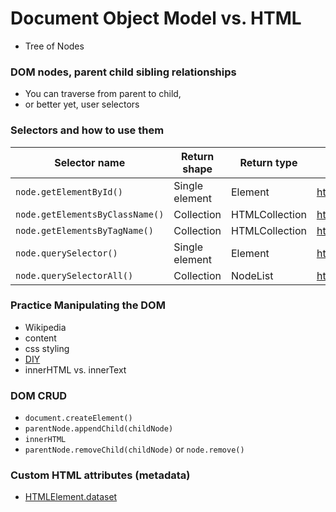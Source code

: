 # Document Object Model vs. HTML

- Tree of Nodes

### DOM nodes, parent child sibling relationships

- You can traverse from parent to child,
- or better yet, user selectors

### Selectors and how to use them

| Selector name                   | Return shape   | Return type    | Reference             |
| ------------------------------- | -------------- | -------------- | --------------------- |
| `node.getElementById()`         | Single element | Element        | https://goo.gl/8cHGoy |
| `node.getElementsByClassName()` | Collection     | HTMLCollection | https://goo.gl/qcAhcp |
| `node.getElementsByTagName()`   | Collection     | HTMLCollection | https://goo.gl/QHozSh |
| `node.querySelector()`          | Single element | Element        | https://goo.gl/6Pqbcc |
| `node.querySelectorAll()`       | Collection     | NodeList       | https://goo.gl/vTfXza |

### Practice Manipulating the DOM

- Wikipedia
- content
- css styling
- [DIY](https://en.wikipedia.org/wiki/Document_Object_Model)
- innerHTML vs. innerText

### DOM CRUD

- `document.createElement()`
- `parentNode.appendChild(childNode)`
- `innerHTML`
- `parentNode.removeChild(childNode)` or `node.remove()`

### Custom HTML attributes (metadata)

- [HTMLElement.dataset](https://developer.mozilla.org/en-US/docs/Web/API/HTMLElement/dataset)
